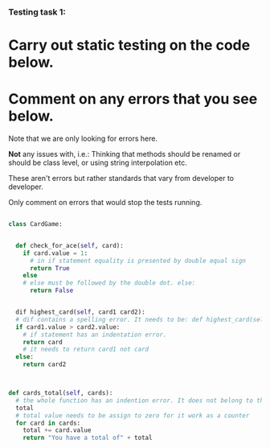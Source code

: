 ### Testing task 1:

# Carry out static testing on the code below.

# Comment on any errors that you see below.

Note that we are only looking for errors here.

**Not** any issues with, i.e.:
Thinking that methods should be renamed or should be class level, or using string interpolation etc.

These aren't errors but rather standards that vary from developer to developer.

Only comment on errors that would stop the tests running.

```python

class CardGame:


  def check_for_ace(self, card):
    if card.value = 1:
      # in if statement equality is presented by double equal sign
      return True
    else
    # else must be followed by the double dot. else:
      return False


  dif highest_card(self, card1 card2):
  # dif contains a spelling error. It needs to be: def highest_card(self, card1 card2):
  if card1.value > card2.value:
    # if statement has an indentation error.
    return card
    # it needs to return card1 not card
  else:
    return card2



def cards_total(self, cards):
  # the whole function has an indention error. It does not belong to the CardGame class
  total
  # total value needs to be assign to zero for it work as a counter
  for card in cards:
    total += card.value
    return "You have a total of" + total
```
